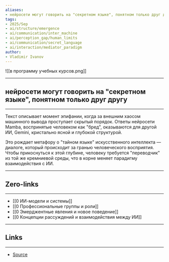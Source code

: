 ```yaml
---
aliases: 
- нейросети могут говорить на "секретном языке", понятном только друг другу
tags:
- 2025/Sep
- ai/structure/emergence
- ai/communication/inter_machine
- ai/perception_gap/human_limits
- ai/communication/secret_language
- ai/interaction/mediator_paradigm
author:
- Vladimir Ivanov
---
```

![[в программу учебных курсов.png]]

-----
##  нейросети могут говорить на "секретном языке", понятном только друг другу 
-----
Текст описывает момент эпифании, когда за внешним хаосом машинного вывода проступает скрытый порядок. Ответы нейросети Mamba, воспринятые человеком как "бред", оказываются для другой ИИ, Gemini, кристально ясной и глубокой структурой. 

Это рождает метафору о "тайном языке" искусственного интеллекта — диалоге, который происходит за гранью человеческого восприятия. Чтобы прикоснуться к этой глубине, человеку требуется "переводчик" из той же кремниевой среды, что в корне меняет парадигму взаимодействия с ИИ.

---
## Zero-links
---
- [[0 ИИ-модели и системы]]
- [[0 Профессиональные группы и роли]]
- [[0 Эмерджентные явления и новое поведение]]
- [[0 Концепции рассуждений и взаимодействия между ИИ]]

---
## Links
---
- [Source](https://t.me/turboproject/2157)